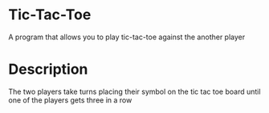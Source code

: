 # Tic-Tac-Toe
A program that allows you to play tic-tac-toe against the another player

# Description
The two players take turns placing their symbol on the tic tac toe board until one of the players gets three in a row
